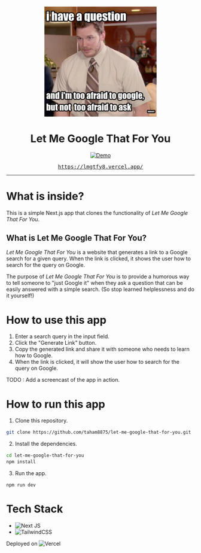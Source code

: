 
<p align="center">
  <picture>
  <img src="./docs/Let me google that for you.png" width="300" alt="Let Me Google That For You" />
</picture>
</p>

<h1 align="center">
    Let Me Google That For You
</h1>

<p align="center">
  <a href="https://lmgtfy8.vercel.app/"
    ><img
      alt="Demo"
      src="https://img.shields.io/badge/demo-online-green.svg?style=flat-square"
    />
    </a>
</p>

<p align="center" style="font-family: monospace">
  <a href="https://lmgtfy8.vercel.app/"
    >https://lmgtfy8.vercel.app/
    </a>
</p>

---

# What is inside?

This is a simple Next.js app that clones the functionality of *Let Me Google That For You*.

## What is Let Me Google That For You?

*Let Me Google That For You* is a website that generates a link to a Google search for a given query. When the link is clicked, it shows the user how to search for the query on Google.

The purpose of *Let Me Google That For You* is to provide a humorous way to tell someone to "just Google it" when they ask a question that can be easily answered with a simple search. (So stop learned helplessness and do it yourself!)

# How to use this app

1. Enter a search query in the input field.
2. Click the "Generate Link" button.
3. Copy the generated link and share it with someone who needs to learn how to Google.
4. When the link is clicked, it will show the user how to search for the query on Google.

TODO : Add a screencast of the app in action.

# How to run this app

1. Clone this repository.

```bash
git clone https://github.com/taham8875/let-me-google-that-for-you.git
```

2. Install the dependencies.

```bash
cd let-me-google-that-for-you
npm install
```

3. Run the app.

```bash
npm run dev
```

# Tech Stack

- ![Next JS](https://img.shields.io/badge/Next-black?style=for-the-badge&logo=next.js&logoColor=white)
- ![TailwindCSS](https://img.shields.io/badge/tailwindcss-%2338B2AC.svg?style=for-the-badge&logo=tailwind-css&logoColor=white)

Deployed on ![Vercel](https://img.shields.io/badge/vercel-%23000000.svg?style=for-the-badge&logo=vercel&logoColor=white)
